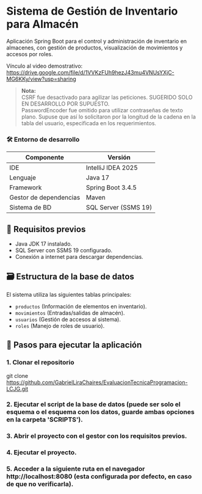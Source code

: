 # Sistema de Gestión de Inventario para Almacén

Aplicación Spring Boot para el control y administración de inventario en almacenes, con gestión de productos, visualización de movimientos y accesos por roles.

Vínculo al video demostrativo: https://drive.google.com/file/d/1VVKzFUh9hezJ43mu4VNUsYXjC-MG6KKy/view?usp=sharing

> **Nota:**  
> CSRF fue desactivado para agilizar las peticiones. SUGERIDO SOLO EN DESARROLLO POR SUPUESTO.  
> PasswordEncoder fue omitido para utilizar contraseñas de texto plano. Supuse que así lo solicitaron por la longitud de la cadena en la tabla del usuario, especificada en los requerimientos.

### 🛠️ Entorno de desarrollo
| Componente             | Versión               |
|------------------------|-----------------------|
| IDE                    | IntelliJ IDEA 2025    |
| Lenguaje               | Java 17               |
| Framework              | Spring Boot 3.4.5     |
| Gestor de dependencias | Maven                 |
| Sistema de BD          | SQL Server (SSMS 19)  |

## 🚀 Requisitos previos
- Java JDK 17 instalado.
- SQL Server con SSMS 19 configurado.
- Conexión a internet para descargar dependencias.

## 🗃️ Estructura de la base de datos
El sistema utiliza las siguientes tablas principales:
- `productos` (Información de elementos en inventario).
- `movimientos` (Entradas/salidas de almacén).
- `usuarios` (Gestión de accesos al sistema).
- `roles` (Manejo de roles de usuario).

## 🏁 Pasos para ejecutar la aplicación

### 1. Clonar el repositorio
git clone https://github.com/GabrielLiraChaires/EvaluacionTecnicaProgramacion-LCJG.git

### 2. Ejecutar el script de la base de datos (puede ser solo el esquema o el esquema con los datos, guarde ambas opciones en la carpeta 'SCRIPTS').

### 3. Abrir el proyecto con el gestor con los requisitos previos.

### 4. Ejecutar el proyecto.

### 5. Acceder a la siguiente ruta en el navegador http://localhost:8080 (esta configurada por defecto, en caso de que no verificarla).
